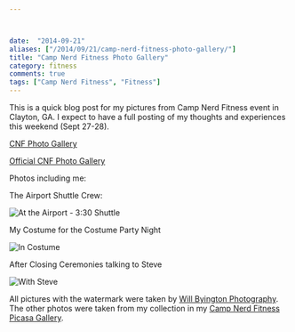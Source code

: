 ```yaml
---



date:  "2014-09-21"
aliases: ["/2014/09/21/camp-nerd-fitness-photo-gallery/"]
title: "Camp Nerd Fitness Photo Gallery"
category: fitness
comments: true
tags: ["Camp Nerd Fitness", "Fitness"]
---
```

This is a quick blog post for my pictures from Camp Nerd Fitness event in Clayton, GA.  I expect to have a full posting of my thoughts and experiences this weekend (Sept 27-28).

[CNF Photo Gallery](https://picasaweb.google.com/105235561941690126130/CampNerdFitness2014)

[Official CNF Photo Gallery](http://www.willbyington.com/campnerdfitness)

Photos including me:

The Airport Shuttle Crew:

![At the Airport - 3:30 Shuttle](http://www.willbyington.com/img/s6/v142/p1009559601-2.jpg)

My Costume for the Costume Party Night

![In Costume](http://www.willbyington.com/img/s5/v119/p45943035-2.jpg)

After Closing Ceremonies talking to Steve

![With Steve](http://www.willbyington.com/img/s5/v118/p323006888-2.jpg)

All pictures with the watermark were taken by [Will Byington Photography](http://www.willbyington.com/campnerdfitness).  The other photos were taken from my collection in my [Camp Nerd Fitness Picasa Gallery](https://picasaweb.google.com/105235561941690126130/CampNerdFitness2014).
